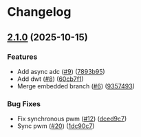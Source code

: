 # Changelog

## [2.1.0](https://github.com/embedded-pro/hal-ti/compare/v2.0.0...v2.1.0) (2025-10-15)


### Features

* Add async adc ([#9](https://github.com/embedded-pro/hal-ti/issues/9)) ([7893b95](https://github.com/embedded-pro/hal-ti/commit/7893b951eae850a965bc48ca3a48b2dc602c721d))
* Add dwt ([#8](https://github.com/embedded-pro/hal-ti/issues/8)) ([60cb7f1](https://github.com/embedded-pro/hal-ti/commit/60cb7f1041d42296247721958f7e65270936132d))
* Merge embedded branch ([#6](https://github.com/embedded-pro/hal-ti/issues/6)) ([9357493](https://github.com/embedded-pro/hal-ti/commit/935749360589249658d04baef659c96c07074219))


### Bug Fixes

* Fix synchronous pwm ([#12](https://github.com/embedded-pro/hal-ti/issues/12)) ([dced9c7](https://github.com/embedded-pro/hal-ti/commit/dced9c7a3a7eb57b1aee7856b37ed7e83baa54f0))
* Sync pwm ([#20](https://github.com/embedded-pro/hal-ti/issues/20)) ([1dc90c7](https://github.com/embedded-pro/hal-ti/commit/1dc90c7780cdf02936a18d8b70ee4a2a335d3d2c))
